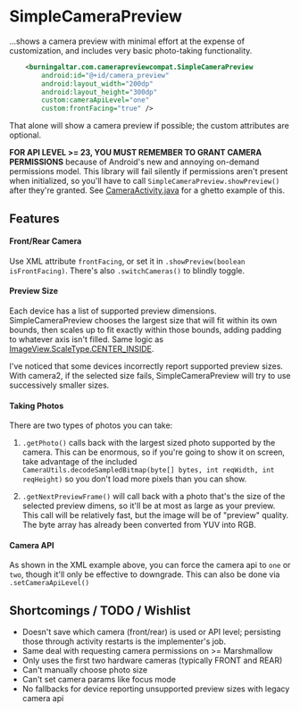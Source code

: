 # SimpleCameraPreview

...shows a camera preview with minimal effort at the expense of customization, and includes very basic photo-taking functionality.

```XML
    <burningaltar.com.camerapreviewcompat.SimpleCameraPreview
        android:id="@+id/camera_preview"
        android:layout_width="200dp"
        android:layout_height="300dp"
        custom:cameraApiLevel="one"
        custom:frontFacing="true" />
```

That alone will show a camera preview if possible; the custom attributes are optional.

**FOR API LEVEL >= 23, YOU MUST REMEMBER TO GRANT CAMERA PERMISSIONS** because of Android's new and annoying on-demand permissions model. This library will fail silently if permissions aren't present when initialized, so you'll have to call `SimpleCameraPreview.showPreview()` after they're granted. See [CameraActivity.java](CameraActivity.java) for a ghetto example of this.

## Features
#### Front/Rear Camera
Use XML attribute `frontFacing`, or set it in `.showPreview(boolean isFrontFacing)`. There's also `.switchCameras()` to blindly toggle.

#### Preview Size 
Each device has a list of supported preview dimensions. SimpleCameraPreview chooses the largest size that will fit within its own bounds, then scales up to fit exactly within those bounds, adding padding to whatever axis isn't filled. Same logic as [ImageView.ScaleType.CENTER_INSIDE](http://developer.android.com/intl/es/reference/android/widget/ImageView.ScaleType.html). 

I've noticed that some devices incorrectly report supported preview sizes. With camera2, if the selected size fails, SimpleCameraPreview will try to use successively smaller sizes.

#### Taking Photos
There are two types of photos you can take:

1. `.getPhoto()` calls back with the largest sized photo supported by the camera. This can be enormous, so if you're going to show it on screen, take advantage of the included `CameraUtils.decodeSampledBitmap(byte[] bytes, int reqWidth, int reqHeight)` so you don't load more pixels than you can show.

2. `.getNextPreviewFrame()` will call back with a photo that's the size of the selected preview dimens, so it'll be at most as large as your preview. This call will be relatively fast, but the image will be of "preview" quality. The byte array has already been converted from YUV into RGB.

#### Camera API
As shown in the XML example above, you can force the camera api to `one` or `two`, though it'll only be effective to downgrade. This can also be done via `.setCameraApiLevel()`

## Shortcomings / TODO / Wishlist
+ Doesn't save which camera (front/rear) is used or API level; persisting those through activity restarts is the implementer's job.
+ Same deal with requesting camera permissions on >= Marshmallow
+ Only uses the first two hardware cameras (typically FRONT and REAR)
+ Can't manually choose photo size
+ Can't set camera params like focus mode
+ No fallbacks for device reporting unsupported preview sizes with legacy camera api



